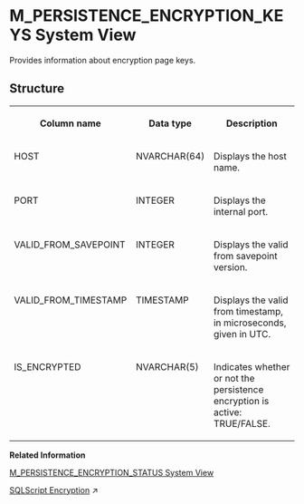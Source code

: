 <!-- loio20b732b4751910149af9a181e6812334 -->

# M\_PERSISTENCE\_ENCRYPTION\_KEYS System View

Provides information about encryption page keys.



<a name="loio20b732b4751910149af9a181e6812334___m__p_e_r_s_i_s_t_e_n_c_e__e_n_c_r_y_p_t_i_o_n__k_e_y_s_1struct_M_PERSISTENCE_ENCRYPTION_KEYS"/>

## Structure


<table>
<tr>
<th valign="top">

Column name

</th>
<th valign="top">

Data type

</th>
<th valign="top">

Description

</th>
</tr>
<tr>
<td valign="top">

HOST

</td>
<td valign="top">

NVARCHAR\(64\)

</td>
<td valign="top">

Displays the host name.

</td>
</tr>
<tr>
<td valign="top">

PORT

</td>
<td valign="top">

INTEGER

</td>
<td valign="top">

Displays the internal port.

</td>
</tr>
<tr>
<td valign="top">

VALID\_FROM\_SAVEPOINT

</td>
<td valign="top">

INTEGER

</td>
<td valign="top">

Displays the valid from savepoint version.

</td>
</tr>
<tr>
<td valign="top">

VALID\_FROM\_TIMESTAMP

</td>
<td valign="top">

TIMESTAMP

</td>
<td valign="top">

Displays the valid from timestamp, in microseconds, given in UTC.

</td>
</tr>
<tr>
<td valign="top">

IS\_ENCRYPTED

</td>
<td valign="top">

NVARCHAR\(5\)

</td>
<td valign="top">

Indicates whether or not the persistence encryption is active: TRUE/FALSE.

</td>
</tr>
</table>

**Related Information**  


[M\_PERSISTENCE\_ENCRYPTION\_STATUS System View](m-persistence-encryption-status-system-view-20b7570.md "Provides information about persistence encryption.")

[SQLScript Encryption](https://help.sap.com/viewer/d1cb63c8dd8e4c35a0f18aef632687f0/2023_4_QRC/en-US/afd729f2c11448a6a0cfb2b75fccc21b.html "") :arrow_upper_right:

